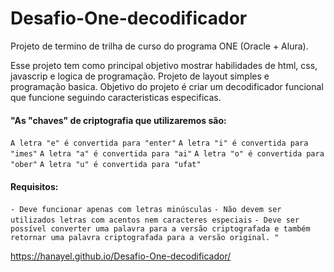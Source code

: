 ﻿# Desafio-One-decodificador
Projeto de termino de trilha de curso do programa ONE (Oracle + Alura).

Esse projeto tem como principal objetivo mostrar habilidades de html, css, javascrip e logica de programação.
Projeto de layout simples e programação basica.
Objetivo do projeto é criar um decodificador funcional que funcione seguindo caracteristicas especificas.

<h4>"As "chaves" de criptografia que utilizaremos são: </h4>  

` A letra "e" é convertida para "enter" `
` A letra "i" é convertida para "imes" `
` A letra "a" é convertida para "ai" `
` A letra "o" é convertida para "ober" `
` A letra "u" é convertida para "ufat" `

<h4>Requisitos:</h4>  

`- Deve funcionar apenas com letras minúsculas`
`- Não devem ser utilizados letras com acentos nem caracteres especiais`
`- Deve ser possível converter uma palavra para a versão criptografada e também retornar uma palavra criptografada para a versão original. "`

https://hanayel.github.io/Desafio-One-decodificador/
